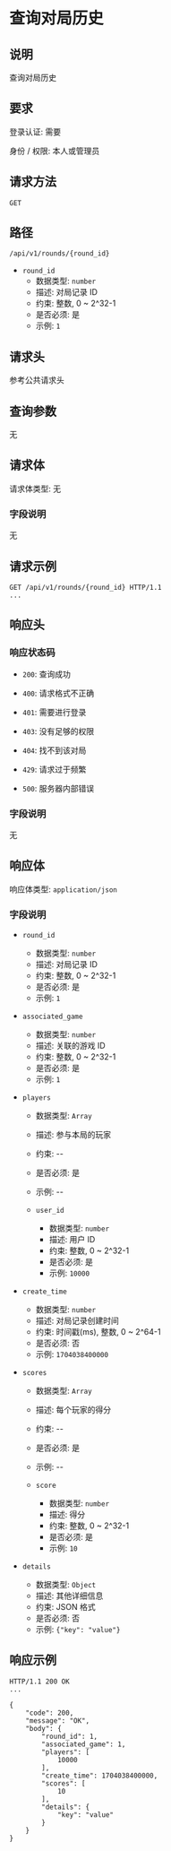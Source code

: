 # 查询对局历史

## 说明

查询对局历史

## 要求

登录认证: 需要

身份 / 权限: 本人或管理员

## 请求方法

`GET`

## 路径

`/api/v1/rounds/{round_id}`

- `round_id`
    - 数据类型: `number`
    - 描述: 对局记录 ID
    - 约束: 整数, 0 ~ 2^32-1
    - 是否必须: 是
    - 示例: `1`

## 请求头

参考公共请求头

## 查询参数

无

## 请求体

请求体类型: 无

### 字段说明

无

## 请求示例

```
GET /api/v1/rounds/{round_id} HTTP/1.1
...
```

## 响应头

### 响应状态码

- `200`: 查询成功

- `400`: 请求格式不正确

- `401`: 需要进行登录

- `403`: 没有足够的权限

- `404`: 找不到该对局

- `429`: 请求过于频繁

- `500`: 服务器内部错误

### 字段说明

无

## 响应体

响应体类型: `application/json`

### 字段说明

- `round_id`
    - 数据类型: `number`
    - 描述: 对局记录 ID
    - 约束: 整数, 0 ~ 2^32-1
    - 是否必须: 是
    - 示例: `1`

- `associated_game`
    - 数据类型: `number`
    - 描述: 关联的游戏 ID
    - 约束: 整数, 0 ~ 2^32-1
    - 是否必须: 是
    - 示例: `1`

- `players`
    - 数据类型: `Array`
    - 描述: 参与本局的玩家
    - 约束: --
    - 是否必须: 是
    - 示例: --

    - `user_id`
        - 数据类型: `number`
        - 描述: 用户 ID
        - 约束: 整数, 0 ~ 2^32-1
        - 是否必须: 是
        - 示例: `10000`

- `create_time`
    - 数据类型: `number`
    - 描述: 对局记录创建时间
    - 约束: 时间戳(ms), 整数, 0 ~ 2^64-1
    - 是否必须: 否
    - 示例: `1704038400000`

- `scores`
    - 数据类型: `Array`
    - 描述: 每个玩家的得分
    - 约束: --
    - 是否必须: 是
    - 示例: --

    - `score`
        - 数据类型: `number`
        - 描述: 得分
        - 约束: 整数, 0 ~ 2^32-1
        - 是否必须: 是
        - 示例: `10`

- `details`
    - 数据类型: `Object`
    - 描述: 其他详细信息
    - 约束: JSON 格式
    - 是否必须: 否
    - 示例: `{"key": "value"}`

## 响应示例

```
HTTP/1.1 200 OK
...

{
    "code": 200,
    "message": "OK",
    "body": {
        "round_id": 1,
        "associated_game": 1,
        "players": [
            10000
        ],
        "create_time": 1704038400000,
        "scores": [
            10
        ],
        "details": {
            "key": "value"
        }
    }
}
```